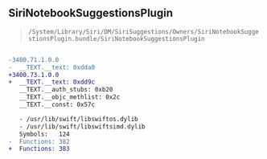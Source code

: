 ## SiriNotebookSuggestionsPlugin

> `/System/Library/Siri/DM/SiriSuggestions/Owners/SiriNotebookSuggestionsPlugin.bundle/SiriNotebookSuggestionsPlugin`

```diff

-3400.71.1.0.0
-  __TEXT.__text: 0xdda0
+3400.73.1.0.0
+  __TEXT.__text: 0xdd9c
   __TEXT.__auth_stubs: 0xb20
   __TEXT.__objc_methlist: 0x2c
   __TEXT.__const: 0x57c

   - /usr/lib/swift/libswiftos.dylib
   - /usr/lib/swift/libswiftsimd.dylib
   Symbols:   124
-  Functions: 382
+  Functions: 383
 

```
